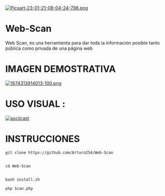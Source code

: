 
[![Picsart-23-01-21-08-04-24-798.png](https://i.postimg.cc/jS0HXVdh/Picsart-23-01-21-08-04-24-798.png)](https://postimg.cc/fJCSzrd3)

# Web-Scan
Web Scan, es una herramienta para dar toda la información posible tanto pública como privada de una página web




# IMAGEN DEMOSTRATIVA  

[![1674313914013-100.png](https://i.postimg.cc/prXjYYHH/1674313914013-100.png)](https://postimg.cc/YGZjtF0n)


# USO VISUAL :

[![asciicast](https://asciinema.org/a/LFgs80F5oLi4rmyIf8SoJeOTH.svg)](https://asciinema.org/a/LFgs80F5oLi4rmyIf8SoJeOTH)

# INSTRUCCIONES

```
git clone https://github.com/Arturo254/Web-Scan


cd Web-Scan


bash install.sh

php Scan.php
